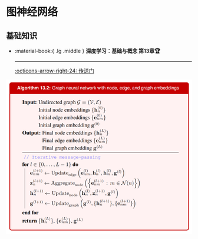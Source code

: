 # 图神经网络

## __基础知识__

<div class="grid cards" markdown>

-  :material-book:{ .lg .middle } __深度学习：基础与概念 第13章🏆__

    ---

    [:octicons-arrow-right-24: <a href="https://www.bishopbook.com/" target="_blank"> 传送门 </a>](#)

</div>

![](gnn.png)